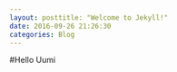 ```yaml
---
layout: posttitle: "Welcome to Jekyll!"
date: 2016-09-26 21:26:30
categories: Blog
---
```


#Hello Uumi